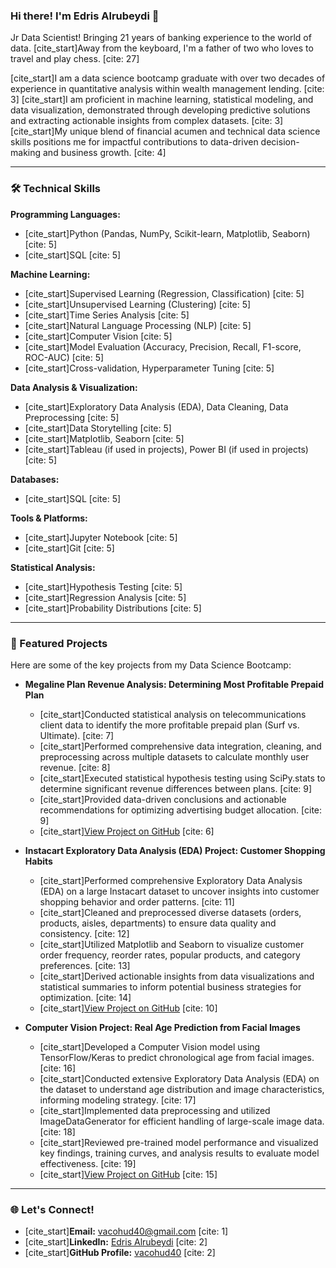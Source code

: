 ### Hi there! I'm **Edris Alrubeydi** 👋

Jr Data Scientist! Bringing 21 years of banking experience to the world of data. [cite_start]Away from the keyboard, I'm a father of two who loves to travel and play chess. [cite: 27]

[cite_start]I am a data science bootcamp graduate with over two decades of experience in quantitative analysis within wealth management lending. [cite: 3] [cite_start]I am proficient in machine learning, statistical modeling, and data visualization, demonstrated through developing predictive solutions and extracting actionable insights from complex datasets. [cite: 3] [cite_start]My unique blend of financial acumen and technical data science skills positions me for impactful contributions to data-driven decision-making and business growth. [cite: 4]

---

### 🛠️ Technical Skills

**Programming Languages:**
* [cite_start]Python (Pandas, NumPy, Scikit-learn, Matplotlib, Seaborn) [cite: 5]
* [cite_start]SQL [cite: 5]

**Machine Learning:**
* [cite_start]Supervised Learning (Regression, Classification) [cite: 5]
* [cite_start]Unsupervised Learning (Clustering) [cite: 5]
* [cite_start]Time Series Analysis [cite: 5]
* [cite_start]Natural Language Processing (NLP) [cite: 5]
* [cite_start]Computer Vision [cite: 5]
* [cite_start]Model Evaluation (Accuracy, Precision, Recall, F1-score, ROC-AUC) [cite: 5]
* [cite_start]Cross-validation, Hyperparameter Tuning [cite: 5]

**Data Analysis & Visualization:**
* [cite_start]Exploratory Data Analysis (EDA), Data Cleaning, Data Preprocessing [cite: 5]
* [cite_start]Data Storytelling [cite: 5]
* [cite_start]Matplotlib, Seaborn [cite: 5]
* [cite_start]Tableau (if used in projects), Power BI (if used in projects) [cite: 5]

**Databases:**
* [cite_start]SQL [cite: 5]

**Tools & Platforms:**
* [cite_start]Jupyter Notebook [cite: 5]
* [cite_start]Git [cite: 5]

**Statistical Analysis:**
* [cite_start]Hypothesis Testing [cite: 5]
* [cite_start]Regression Analysis [cite: 5]
* [cite_start]Probability Distributions [cite: 5]

---

### 🚀 Featured Projects

Here are some of the key projects from my Data Science Bootcamp:

* **Megaline Plan Revenue Analysis: Determining Most Profitable Prepaid Plan**
    * [cite_start]Conducted statistical analysis on telecommunications client data to identify the more profitable prepaid plan (Surf vs. Ultimate). [cite: 7]
    * [cite_start]Performed comprehensive data integration, cleaning, and preprocessing across multiple datasets to calculate monthly user revenue. [cite: 8]
    * [cite_start]Executed statistical hypothesis testing using SciPy.stats to determine significant revenue differences between plans. [cite: 9]
    * [cite_start]Provided data-driven conclusions and actionable recommendations for optimizing advertising budget allocation. [cite: 9]
    * [cite_start][View Project on GitHub](https://github.com/vacohud40/Megaline_ML_Project) [cite: 6]

* **Instacart Exploratory Data Analysis (EDA) Project: Customer Shopping Habits**
    * [cite_start]Performed comprehensive Exploratory Data Analysis (EDA) on a large Instacart dataset to uncover insights into customer shopping behavior and order patterns. [cite: 11]
    * [cite_start]Cleaned and preprocessed diverse datasets (orders, products, aisles, departments) to ensure data quality and consistency. [cite: 12]
    * [cite_start]Utilized Matplotlib and Seaborn to visualize customer order frequency, reorder rates, popular products, and category preferences. [cite: 13]
    * [cite_start]Derived actionable insights from data visualizations and statistical summaries to inform potential business strategies for optimization. [cite: 14]
    * [cite_start][View Project on GitHub](https://github.com/vacohud40/Instacart_EDA_Project) [cite: 10]

* **Computer Vision Project: Real Age Prediction from Facial Images**
    * [cite_start]Developed a Computer Vision model using TensorFlow/Keras to predict chronological age from facial images. [cite: 16]
    * [cite_start]Conducted extensive Exploratory Data Analysis (EDA) on the dataset to understand age distribution and image characteristics, informing modeling strategy. [cite: 17]
    * [cite_start]Implemented data preprocessing and utilized ImageDataGenerator for efficient handling of large-scale image data. [cite: 18]
    * [cite_start]Reviewed pre-trained model performance and visualized key findings, training curves, and analysis results to evaluate model effectiveness. [cite: 19]
    * [cite_start][View Project on GitHub](https://github.com/vacohud40/Real_age_prediction_CV_Project) [cite: 15]

---

### 🌐 Let's Connect!

* [cite_start]**Email:** [vacohud40@gmail.com](mailto:vacohud40@gmail.com) [cite: 1]
* [cite_start]**LinkedIn:** [Edris Alrubeydi](https://www.linkedin.com/in/edris-alrubeydi) [cite: 2]
* [cite_start]**GitHub Profile:** [vacohud40](https://github.com/vacohud40) [cite: 2]
